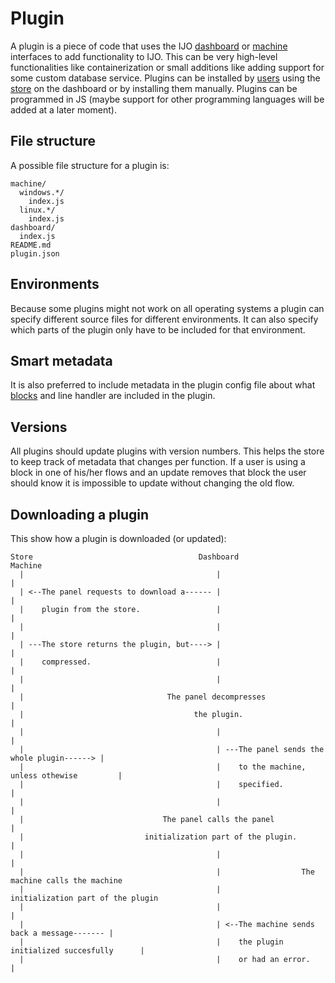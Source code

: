 # Plugin
A plugin is a piece of code that uses the IJO [dashboard](./dashboard.md) or [machine](./machine.md) interfaces to add functionality to IJO. This can be very high-level functionalities like containerization or small additions like adding support for some custom database service. Plugins can be installed by [users](./user.md) using the [store](./store.md) on the dashboard or by installing them manually. Plugins can be programmed in JS (maybe support for other programming languages will be added at a later moment).

## File structure
A possible file structure for a plugin is:
```text
machine/
  windows.*/
    index.js
  linux.*/
    index.js
dashboard/
  index.js
README.md
plugin.json
```

## Environments
Because some plugins might not work on all operating systems a plugin can specify different source files for different environments. It can also specify which parts of the plugin only have to be included for that environment.

## Smart metadata
It is also preferred to include metadata in the plugin config file about what [blocks](./flow.md) and line handler are included in the plugin.

## Versions
All plugins should update plugins with version numbers. This helps the store to keep track of metadata that changes per function. If a user is using a block in one of his/her flows and an update removes that block the user should know it is impossible to update without changing the old flow.

## Downloading a plugin
This show how a plugin is downloaded (or updated):
```text
Store                                     Dashboard                                    Machine
  |                                           |                                            |
  | <--The panel requests to download a------ |                                            |
  |    plugin from the store.                 |                                            |
  |                                           |                                            |
  | ---The store returns the plugin, but----> |                                            |
  |    compressed.                            |                                            |
  |                                           |                                            |
  |                                The panel decompresses                                  |
  |                                      the plugin.                                       |
  |                                           |                                            |
  |                                           | ---The panel sends the whole plugin------> |
  |                                           |    to the machine, unless othewise         |
  |                                           |    specified.                              |
  |                                           |                                            |
  |                               The panel calls the panel                                |
  |                           initialization part of the plugin.                           |
  |                                           |                                            |
  |                                           |                  The machine calls the machine
  |                                           |              initialization part of the plugin
  |                                           |                                            |
  |                                           | <--The machine sends back a message------- |
  |                                           |    the plugin initialized succesfully      |
  |                                           |    or had an error.                        |
```